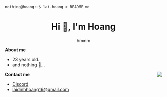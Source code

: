 ```console
nothing@hoang:~$ lai-hoang > README.md
```
<h1 align="center">Hi 👋, I'm Hoang</h1>

<p align="center"> hmmm </p>

**About me**
- 23 years old.
- and nothing 🙂...<br>


**Contact me**
<img align="right" src="https://lanyard.cnrad.dev/api/470852879855648769?theme=dark&bg=3A405A&hideDiscrim=true&borderRadius=30px" />
- [Discord](https://discord.com/users/470852879855648769)
- [laidinhhoang16@gmail.com](mailto:laidinhhoang16@gmail.com)

<br>
<br>
<br>


<!--
**Lai-Hoang/lai-hoang** is a ✨ _special_ ✨ repository because its `README.md` (this file) appears on your GitHub profile.

Here are some ideas to get you started:

- 🔭 I’m currently working on ...
- 🌱 I’m currently learning ...
- 👯 I’m looking to collaborate on ...
- 🤔 I’m looking for help with ...
- 💬 Ask me about ...
- 📫 How to reach me: ...
- 😄 Pronouns: ...
- ⚡ Fun fact: ...
-->
